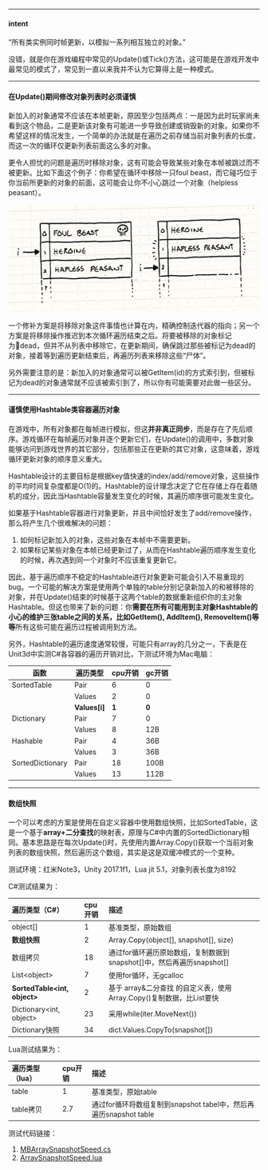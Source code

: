 
---

#### intent

“所有类实例同时帧更新，以模拟一系列相互独立的对象。”

没错，就是你在游戏编程中常见的Update\(\)或Tick\(\)方法，这可能是在游戏开发中最常见的模式了，常见到一直以来我并不认为它算得上是一种模式。

---

#### 在Update\(\)期间修改对象列表时必须谨慎

新加入的对象通常不应该在本帧更新，原因至少包括两点：一是因为此时玩家尚未看到这个物品，二是更新该对象有可能进一步导致创建或销毁新的对象。如果你不希望这样的情况发生，一个简单的办法就是在遍历之前存储当前对象列表的长度，而这一次的循环仅更新列表前面这么多的对象。

更令人担忧的问题是遍历时移除对象，这有可能会导致某些对象在本帧被跳过而不被更新。比如下面这个例子：你希望在循环中移除一只foul beast，而它碰巧位于你当前所更新的对象的前面，这可能会让你不小心跳过一个对象（helpless peasant）。

![](/images/update-method-remove.png)

一个修补方案是将移除对象这件事情也计算在内，精确控制迭代器的指向；另一个方案是将移除操作推迟到本次循环遍历结束之后。将要被移除的对象标记为dead，但并不从列表中移除它，在更新期间，确保跳过那些被标记为dead的对象，接着等到遍历更新结束后，再遍历列表来移除这些“尸体”。

另外需要注意的是：新加入的对象通常可以被GetItem\(id\)的方式索引到，但被标记为dead的对象通常就不应该被索引到了，所以你有可能需要对此做一些区分。

---

#### 谨慎使用Hashtable类容器遍历对象

在游戏中，所有对象都在每帧进行模拟，但这**并非真正同步**，而是存在了先后顺序。游戏循环在每帧遍历对象并逐个更新它们，在Update\(\)的调用中，多数对象能够访问到游戏世界的其它部分，包括那些正在更新的其它对象，这意味着，游戏循环更新对象的顺序意义重大。

Hashtable设计的主要目标是根据key值快速的index/add/remove对象，这些操作的平均时间复杂度都是O\(1\)的。Hashtable的设计理念决定了它在存储上存在着随机的成分，因此当Hashtable容量发生变化的时候，其遍历顺序很可能发生变化。

如果基于Hashtable容器进行对象更新，并且中间恰好发生了add/remove操作，那么将产生几个很难解决的问题：

1. 如何标记新加入的对象，这些对象在本帧中不需要更新。
2. 如果标记某些对象在本帧已经更新过了，从而在Hashtable遍历顺序发生变化的时候，再次遇到同一个对象时不应该重复更新它。

因此，基于遍历顺序不稳定的Hashtable进行对象更新可能会引入不易重现的bug。一个可能的解决方案是使用两个单独的table分别记录新加入的和被移除的对象，并在Update\(\)结束的时候基于这两个table的数据重新组织你的主对象Hashtable。但这也带来了新的问题：你**需要在所有可能用到主对象Hashtable的小心的维护三张table之间的关系，比如GetItem\(\), AddItem\(\), RemoveItem\(\)等等**所有这些可能在遍历过程被调用到方法。

另外，Hashtable的遍历速度通常较慢，可能只有array的几分之一，下表是在Unit3d中实测C\#各容器的遍历开销对比，下测试环境为Mac电脑：

| 函数 | 遍历类型 | cpu开销 | gc开销 |
| --- | --- | --- | --- |
| SortedTable | Pair | 6 | 0 |
|  | Values | 2 | 0 |
|  | **Values\[i\]** | **1** | **0** |
| Dictionary | Pair | 7 | 0 |
|  | Values | 8 | 12B |
| Hashable | Pair | 4 | 36B |
|  | Values | 3 | 36B |
| SortedDictionary | Pair | 18 | 100B |
|  | Values | 13 | 112B |

---

#### 数组快照

一个可以考虑的方案是使用在自定义容器中使用数组快照，比如SortedTable，这是一个基于**array+二分查找**的映射表，原理与C\#中内置的SortedDictionary相同。基本思路是在每次Update\(\)时，先使用内置Array.Copy\(\)获取一个当前对象列表的数组快照，然后遍历这个数组，其实是这是双缓冲模式的一个变种。

测试环境：红米Note3，Unity 2017.1f1，Lua jit 5.1，对象列表长度为8192

C\#测试结果为：

| 遍历类型（C\#） | cpu开销 | 描述 |
| :--- | :--- | :--- |
| object\[\] | 1 | 基准类型，原始数组 |
| **数组快照** | 2 | Array.Copy\(object\[\], snapshot\[\], size\) |
| 数组拷贝 | 18 | 通过for循环遍历原始数组，复制数据到snapshot\[\]中，然后再遍历snapshot\[\] |
| List&lt;object&gt; | 7 | 使用for循环，无gcalloc |
| **SortedTable&lt;int, object&gt;** | 2 | 基于 array&二分查找 的自定义表，使用Array.Copy\(\)复制数据，比List要快 |
| Dictionary&lt;int, object&gt; | 23 | 采用while\(iter.MoveNext\(\)\) |
| Dictionary快照 | 34 | dict.Values.CopyTo\(snapshot\[\]\) |

Lua测试结果为：

| 遍历类型（lua） | cpu开销 | 描述 |
| :--- | :--- | :--- |
| table | 1 | 基准类型，原始table |
| table拷贝 | 2.7 | 通过for循环将数组复制到snapshot tabel中，然后再遍历snapshot table |



测试代码链接：  
1. [MBArraySnapshotSpeed.cs](/code/MBArraySnapshotSpeed.cs)  
2. [ArraySnapshotSpeed.lua](/code/ArraySnapshotSpeed.lua)

